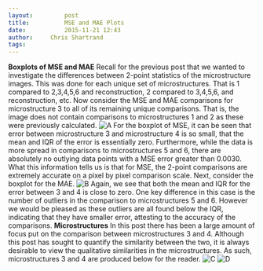 ```yaml
---
layout:     	post
title:      	MSE and MAE Plots
date:       	2015-11-21 12:43
author:     Chris Shartrand
tags:         
---
```

<!-- Start Writing Below in Markdown -->
**Boxplots of MSE and MAE**
Recall for the previous post that we wanted to investigate the differences between 2-point statistics of the microstructure images. This was done for each unique set of microstructures. That is 1 compared to 2,3,4,5,6 and reconstruction, 2 compared to 3,4,5,6, and reconstruction, etc.
Now consider the MSE and MAE comparisons for microstructure 3 to all of its remaining unique comparisons. That is, the image does not contain comparisons to microstructures 1 and 2 as these were previously calculated.
![A](/MIC-AL7075-PARTICLES/img/Presentation_Images/MSEMicro3Compare.jpeg)
For the boxplot of MSE, it can be seen that error between microstructure 3 and microstructure 4 is so small, that the mean and IQR of the error is essentially zero. Furthermore, while the data is more spread in comparisons to microstructures 5 and 6, there are absolutely no outlying data points with a MSE error greater than 0.0030.
What this information tells us is that for MSE, the 2-point comparisons are extremely accurate on a pixel by pixel comparison scale. 
Next, consider the boxplot for the MAE.
![B](/MIC-AL7075-PARTICLES/img/Presentation_Images/MAEMicro3Compare.jpeg)
Again, we see that both the mean and IQR for the error between 3 and 4 is close to zero. One key difference in this case is the number of outliers in the comparison to microstructures 5 and 6. However we would be pleased as these outliers are all found below the IQR, indicating that they have smaller error, attesting to the accuracy of the comparisons.
**Microstructures**
In this post there has been a large amount of focus put on the comparison between microstructures 3 and 4. Although this post has sought to quantify the similarity between the two, it is always desirable to view the qualitative similarities in the microstructures. As such, microstructures 3 and 4 are produced below for the reader.
![C](/MIC-AL7075-PARTICLES/img/Presentation_Images/refined-3.png)
![D](/MIC-AL7075-PARTICLES/img/Presentation_Images/refined-4.png)
